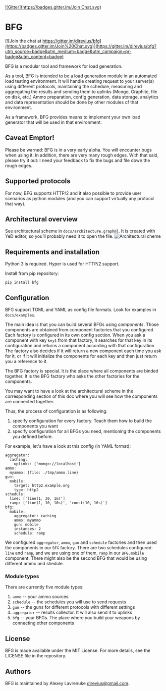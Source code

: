 [![Gitter](https://badges.gitter.im/Join Chat.svg)](https://gitter.im/direvius/bfg?utm_source=badge&utm_medium=badge&utm_campaign=pr-badge&utm_content=badge)

# BFG

[![Join the chat at https://gitter.im/direvius/bfg](https://badges.gitter.im/Join%20Chat.svg)](https://gitter.im/direvius/bfg?utm_source=badge&utm_medium=badge&utm_campaign=pr-badge&utm_content=badge)

BFG is a modular tool and framework for load generation.

As a tool, BFG is intended to be a load generation module in an automated load testing environment.
It will handle creating request to your server(s) using different protocols, maintaining the schedule,
measuring and aggregating the results and sending them to uplinks (Mongo, Graphite, file on disk, etc.)
Ammo preparation, config generation, data storage, analytics and data representation should be done by
other modules of that environment.

As a framework, BFG provides means to implement your own load generator that will be used in that environment.

## Caveat Emptor!

Please be warned: BFG is in a very early alpha. You will encounter bugs when using it. In addition, there are
very many rough edges. With that said, please try it out: I need your feedback to fix the bugs and file down
the rough edges.

## Supported protocols

For now, BFG supports HTTP/2 and it also possible to provide user scenarios as python modules (and you can
support virtually any protocol that way).

## Architectural overview

See architectural scheme in ```docs/architecture.graphml```. It is created with YeD editor, so you’ll probably
need it to open the file.
![Architectural cheme](/docs/architecture.png)

## Requirements and installation

Python 3 is required. Hyper is used for HTTP/2 support.

Install from pip repository:

```
pip install bfg
```

## Configuration

BFG support TOML and YAML as config file formats. Look for examples in ```docs/examples```.

The main idea is that you can build several BFGs using *components*. Those components are obtained from component
factories that you configured. Each factory is configured in its own config section. When you ask a component with
key ```key1``` from that factory, it searches for that key in its configuration and returns a component according
with that configuration. The factory also decides if it will return a new component each time you ask for it, or if
it will initialize the components for each key and then just return you a reference to it.

The BFG factory is special. It is the place where all components are binded together. It is the BFG factory who asks
the other factories for the components.

You may want to have a look at the architectural scheme in the corresponding section of this doc where you will see
how the components are connected together.

Thus, the process of configuration is as following:

1. specify configuration for every factory. Teach them how to build the components you want
2. specify configuration for all BFGs you need, mentioning the components you defined before.

For example, let's have a look at this config (in YAML format):

```
aggregator:
  caching:
    uplinks: ['mongo://localhost']
ammo:
  myammo: {file: ./tmp/ammo.line}
gun:
  mobile:
    target: http2.example.org
    type: http2
schedule:
  line: ['line(1, 30, 1m)']
  ramp: ['line(1, 10, 10s)', 'const(10, 10s)']
bfg:
  mobile:
    aggregator: caching
    ammo: myammo
    gun: mobile
    instances: 2
    schedule: ramp
```

We configured ```aggregator```, ```ammo```, ```gun``` and ```schedule``` factories and then used the components in our
```BFG``` factory. There are two schedules configured: ```line``` and ```ramp```, and we are using one of them, ```ramp```
in our ```BFG.mobile``` component. There might also be the second BFG that would be using different ammo and shedule.

### Module types

There are currently five module types:

1. ```ammo``` -- your ammo sources
2. ```schedule``` -- the schedules you will use to send requests
3. ```gun``` -- the guns for different protocols with different settings
4. ```aggregator``` -- results collector. It will also send it to uplinks
5. ```bfg``` -- your BFGs. The place where you build your weapons by connecting other components

## License

BFG is made available under the MIT License. For more details, see the LICENSE file in the repository.

## Authors

BFG is maintained by Alexey Lavrenuke <direvius@gmail.com>.
